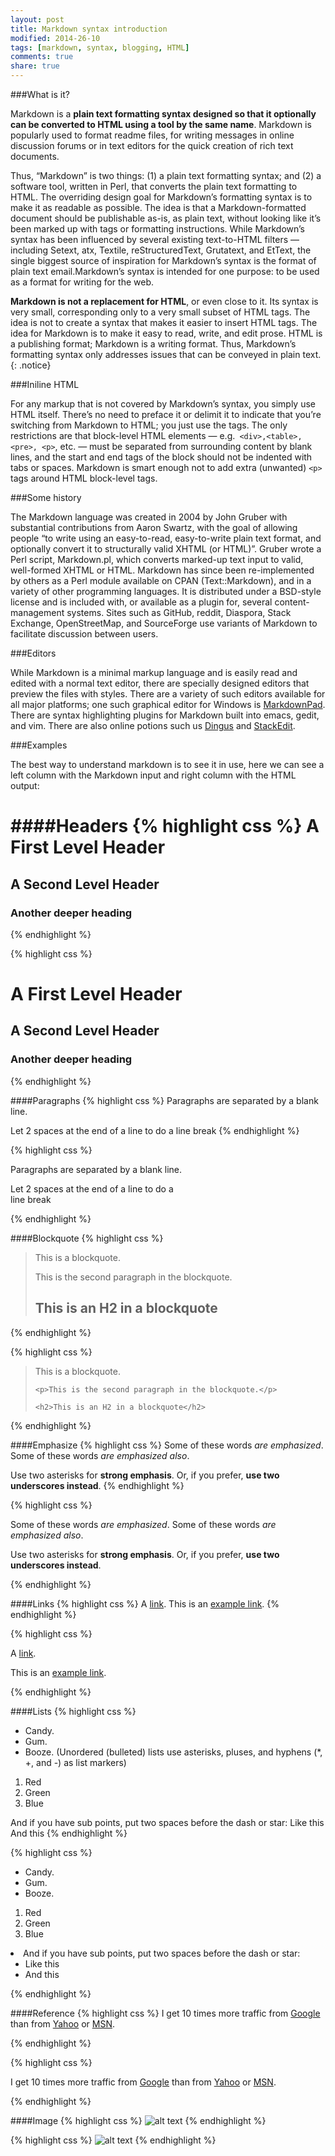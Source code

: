 ```yaml
---
layout: post
title: Markdown syntax introduction
modified: 2014-26-10
tags: [markdown, syntax, blogging, HTML]
comments: true
share: true
---
```


###What is it?

Markdown is a **plain text formatting syntax designed so that it optionally can be converted to HTML using a tool by the same name**. Markdown is popularly used to format readme files, for writing messages in online discussion forums or in text editors for the quick creation of rich text documents.

Thus, “Markdown” is two things: (1) a plain text formatting syntax; and (2) a software tool, written in Perl, that converts the plain text formatting to HTML. 
The overriding design goal for Markdown’s formatting syntax is to make it as readable as possible. The idea is that a Markdown-formatted document should be publishable as-is, as plain text, without looking like it’s been marked up with tags or formatting instructions. While Markdown’s syntax has been influenced by several existing text-to-HTML filters — including Setext, atx, Textile, reStructuredText, Grutatext, and EtText, the single biggest source of inspiration for Markdown’s syntax is the format of plain text email.Markdown’s syntax is intended for one purpose: to be used as a format for writing for the web.

**Markdown is not a replacement for HTML**, or even close to it. Its syntax is very small, corresponding only to a very small subset of HTML tags. The idea is not to create a syntax that makes it easier to insert HTML tags. The idea for Markdown is to make it easy to read, write, and edit prose. HTML is a publishing format; Markdown is a writing format. Thus, Markdown’s formatting syntax only addresses issues that can be conveyed in plain text.
{: .notice}

###Iniline HTML

For any markup that is not covered by Markdown’s syntax, you simply use HTML itself. There’s no need to preface it or delimit it to indicate that you’re switching from Markdown to HTML; you just use the tags.
The only restrictions are that block-level HTML elements — e.g.` <div>,<table>, <pre>, <p>`, etc. — must be separated from surrounding content by blank lines, and the start and end tags of the block should not be indented with tabs or spaces. Markdown is smart enough not to add extra (unwanted) `<p>` tags around HTML block-level tags.

###Some history

The Markdown language was created in 2004 by John Gruber with substantial contributions from Aaron Swartz, with the goal of allowing people “to write using an easy-to-read, easy-to-write plain text format, and optionally convert it to structurally valid XHTML (or HTML)”. Gruber wrote a Perl script, Markdown.pl, which converts marked-up text input to valid, well-formed XHTML or HTML. Markdown has since been re-implemented by others as a Perl module available on CPAN (Text::Markdown), and in a variety of other programming languages. It is distributed under a BSD-style license and is included with, or available as a plugin for, several content-management systems.
Sites such as GitHub, reddit, Diaspora, Stack Exchange, OpenStreetMap, and SourceForge use variants of Markdown to facilitate discussion between users.

###Editors

While Markdown is a minimal markup language and is easily read and edited with a normal text editor, there are specially designed editors that preview the files with styles. There are a variety of such editors available for all major platforms; one such graphical editor for Windows is [MarkdownPad](http://markdownpad.com/). There are syntax highlighting plugins for Markdown built into emacs, gedit, and vim.
There are also online potions such us [Dingus](http://daringfireball.net/projects/markdown/dingus) and [StackEdit](https://stackedit.io/).

###Examples

The best way to understand markdown is to see it in use, here we can see a left column with the Markdown input and right column with the HTML output:

####Headers
{% highlight css %}
A First Level Header
====================
A Second Level Header
---------------------
### Another deeper heading
{% endhighlight %}

{% highlight css %}
<h1>A First Level Header</h1>

<h2>A Second Level Header</h2>

<h3>Another deeper heading</h3>
{% endhighlight %}

####Paragraphs
{% highlight css %}
Paragraphs are separated
by a blank line.
 
Let 2 spaces at the end of a line to do a  line break
{% endhighlight %}

{% highlight css %}
<p>Paragraphs are separated
by a blank line.</p>
 
<p>Let 2 spaces at the end of a line to do a<br />
line break</p>
{% endhighlight %}

####Blockquote
{% highlight css %}
> This is a blockquote.
> 
> This is the second paragraph in the blockquote.
>
> ## This is an H2 in a blockquote
{% endhighlight %}

{% highlight css %}
<blockquote>
    <p>This is a blockquote.</p>

    <p>This is the second paragraph in the blockquote.</p>

    <h2>This is an H2 in a blockquote</h2>
</blockquote>
{% endhighlight %}

####Emphasize
{% highlight css %}
Some of these words *are emphasized*.
Some of these words _are emphasized also_.

Use two asterisks for **strong emphasis**.
Or, if you prefer, __use two underscores instead__.
{% endhighlight %}

{% highlight css %}
<p>Some of these words <em>are emphasized</em>.
Some of these words <em>are emphasized also</em>.</p>

<p>Use two asterisks for <strong>strong emphasis</strong>.
Or, if you prefer, <strong>use two underscores instead</strong>.</p>
{% endhighlight %}

####Links
{% highlight css %}
A [link](http://example.com).
This is an [example link](http://example.com/ "With a Title").
{% endhighlight %}

{% highlight css %}
<p>A <a href="http://example.com">link</a>.</p>
<p>This is an <a href="http://example.com/" title="With a Title"> example link</a>.</p>
{% endhighlight %}

####Lists
{% highlight css %}
*   Candy.
*   Gum.
*   Booze.
(Unordered (bulleted) lists use asterisks, pluses, and hyphens (*, +, and -) as list markers)
1.  Red
2.  Green
3.  Blue

And if you have sub points, put two spaces before the dash or star:
Like this
And this
{% endhighlight %}

{% highlight css %}
<ul>
	<li>Candy.</li>
	<li>Gum.</li>
	<li>Booze.</li>
</ul>
<ol>
	<li>Red</li>
	<li>Green</li>
	<li>Blue</li>
</ol>  
<li>And if you have sub points, put two spaces before the dash or star:
	<ul>
		<li>Like this</li>
		<li>And this</li>
	</ul>
</li>
{% endhighlight %}

####Reference
{% highlight css %}
I get 10 times more traffic from [Google][1] than from
[Yahoo][2] or [MSN][3].

[1]: http://google.com/        "Google"
[2]: http://search.yahoo.com/  "Yahoo Search"
[3]: http://search.msn.com/    "MSN Search"
{% endhighlight %}

{% highlight css %}
<p>I get 10 times more traffic from <a href="http://google.com/"
title="Google">Google</a> than from <a href="http://search.yahoo.com/"
title="Yahoo Search">Yahoo</a> or <a href="http://search.msn.com/"
title="MSN Search">MSN</a>.</p>
{% endhighlight %}

####Image
{% highlight css %}
![alt text](/path/to/img.jpg "Title")
{% endhighlight %}

{% highlight css %}
<img src="/path/to/img.jpg" alt="alt text" title="Title" />
{% endhighlight %}